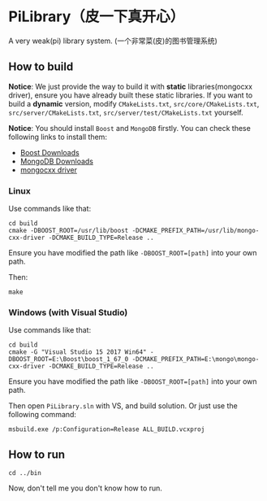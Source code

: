 # PiLibrary（皮一下真开心）

A very weak(pi) library system. (一个非常菜(皮)的图书管理系统)

## How to build

**Notice**: We just provide the way to build it with **static** libraries(mongocxx driver), ensure you have already built these static libraries. If you want to build a **dynamic** version, modify `CMakeLists.txt`, `src/core/CMakeLists.txt`, `src/server/CMakeLists.txt`, `src/server/test/CMakeLists.txt` yourself.

**Notice**: You should install `Boost` and `MongoDB` firstly. You can check these following links to install them:

* [Boost Downloads](https://www.boost.org/users/download/)
* [MongoDB Downloads](https://www.mongodb.com/download-center)
* [mongocxx driver](https://mongodb.github.io/mongo-cxx-driver/mongocxx-v3/installation/)

### Linux

Use commands like that:

```
cd build
cmake -DBOOST_ROOT=/usr/lib/boost -DCMAKE_PREFIX_PATH=/usr/lib/mongo-cxx-driver -DCMAKE_BUILD_TYPE=Release ..
```

Ensure you have modified the path like `-DBOOST_ROOT=[path]` into your own path.

Then:

```
make
```

### Windows (with Visual Studio)

Use commands like that:

```
cd build
cmake -G "Visual Studio 15 2017 Win64" -DBOOST_ROOT=E:\Boost\boost_1_67_0 -DCMAKE_PREFIX_PATH=E:\mongo\mongo-cxx-driver -DCMAKE_BUILD_TYPE=Release ..
```

Ensure you have modified the path like `-DBOOST_ROOT=[path]` into your own path.

Then open `PiLibrary.sln` with VS, and build solution. Or just use the following command:

```
msbuild.exe /p:Configuration=Release ALL_BUILD.vcxproj
```

## How to run

```
cd ../bin
```

Now, don't tell me you don't know how to run.


